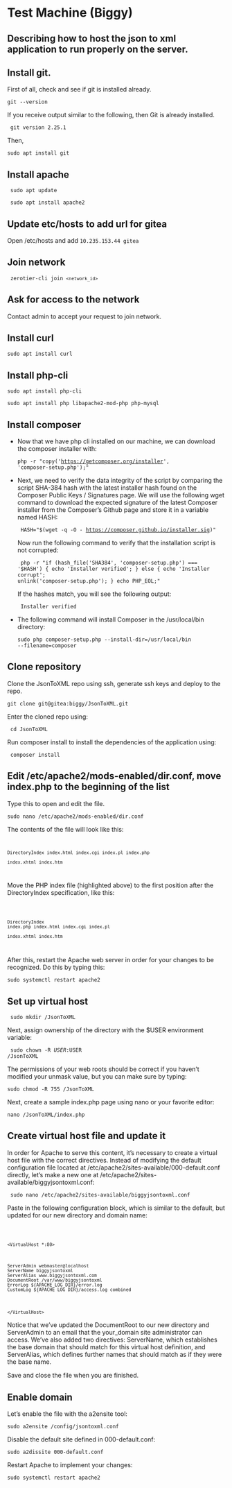 # Test Machine (Biggy)
Describing how to host the json to xml application to run properly on the server.
---

## Install git.
First of all, check and see if git is installed already.

<code>git --version</code>

If you receive output similar to the following, then Git is already installed. 

<code> git version 2.25.1 </code>

Then,

<code>sudo apt install git</code>


## Install apache

<code> sudo apt update </code>

<code> sudo apt install apache2</code>

## Update etc/hosts to add url for gitea
Open /etc/hosts and 
add <code>10.235.153.44  gitea</code>

## Join network
<code> zerotier-cli join `<network_id>` </code>
## Ask for access to the network

Contact admin to accept your request to join network.



## Install curl
<code>sudo apt install curl</code>

## Install php-cli

<code>sudo apt install php-cli</code>

<code>sudo apt install php libapache2-mod-php php-mysql</code>

## Install composer

* Now that we have php cli installed on our machine, we can download the composer installer with:

    <code>php -r "copy('https://getcomposer.org/installer', 'composer-setup.php');" </code>

* Next, we need to verify the data integrity of the script by comparing the script SHA-384 hash with the latest installer hash found on the Composer Public Keys / Signatures page.
We will use the following wget command to download the expected signature of the latest Composer installer from the Composer’s Github page and store it in a variable named HASH:

    <code> HASH="$(wget -q -O - https://composer.github.io/installer.sig)" </code>

    Now run the following command to verify that the installation script is not corrupted:

    <code> php -r "if (hash_file('SHA384', 'composer-setup.php') === '$HASH') { echo 'Installer verified'; } else { echo 'Installer corrupt'; unlink('composer-setup.php'); } echo PHP_EOL;" </code>

    If the hashes match, you will see the following output:

    <code> Installer verified </code>

* The following command will install Composer in the /usr/local/bin directory:

    <code>sudo php composer-setup.php --install-dir=/usr/local/bin --filename=composer</code>
## Clone repository
Clone the JsonToXML repo using ssh, generate ssh keys and deploy to the repo.

<code>git clone git@gitea:biggy/JsonToXML.git </code>

Enter the cloned repo using:

<code> cd JsonToXML </code>

Run composer install to install the dependencies of the application using:

<code> composer install </code>

## Edit /etc/apache2/mods-enabled/dir.conf, move index.php to the beginning of the list
Type this to open and edit the file.

<code>sudo nano /etc/apache2/mods-enabled/dir.conf</code>

The contents of the file will look like this: 
<code>

    DirectoryIndex index.html index.cgi index.pl index.php 

    index.xhtml index.htm

</code>

Move the PHP index file (highlighted above) to the first position after the DirectoryIndex specification, like this:

<code>


    DirectoryIndex 
    index.php index.html index.cgi index.pl 
    
    index.xhtml index.htm


</code>

After this, restart the Apache web server in order for your changes to be recognized. Do this by typing this:

<code>sudo systemctl restart apache2</code>

## Set up virtual host
<code> sudo mkdir /JsonToXML </code>

 Next, assign ownership of the directory with the $USER environment variable:

<code> sudo chown -R $USER:$USER /JsonToXML </code>

The permissions of your web roots should be correct if you haven’t modified your unmask value, but you can make sure by typing:

<code>sudo chmod -R 755 /JsonToXML
</code>

Next, create a sample index.php page using nano or your favorite editor:

<code>nano /JsonToXML/index.php </code>

## Create virtual host file and update it

In order for Apache to serve this content, it’s necessary to create a virtual host file with the correct directives. Instead of modifying the default configuration file located at /etc/apache2/sites-available/000-default.conf directly, let’s make a new one at /etc/apache2/sites-available/biggyjsontoxml.conf:

<code> sudo nano /etc/apache2/sites-available/biggyjsontoxml.conf </code>

Paste in the following configuration block, which is similar to the default, but updated for our new directory and domain name:

<code>

`<VirtualHost *:80>`

    ServerAdmin webmaster@localhost
    ServerName biggyjsontoxml
    ServerAlias www.biggyjsontoxml.com
    DocumentRoot /var/www/biggyjsontoxml
    ErrorLog ${APACHE_LOG_DIR}/error.log
    CustomLog ${APACHE_LOG_DIR}/access.log combined

`</VirtualHost>`
</code>

Notice that we’ve updated the DocumentRoot to our new directory and ServerAdmin to an email that the your_domain site administrator can access. We’ve also added two directives: ServerName, which establishes the base domain that should match for this virtual host definition, and ServerAlias, which defines further names that should match as if they were the base name.

Save and close the file when you are finished.

## Enable domain

Let’s enable the file with the a2ensite tool:

<code>sudo a2ensite /config/jsontoxml.conf </code>

Disable the default site defined in 000-default.conf:


<code>sudo a2dissite 000-default.conf</code>

Restart Apache to implement your changes:

<code>sudo systemctl restart apache2
</code>

